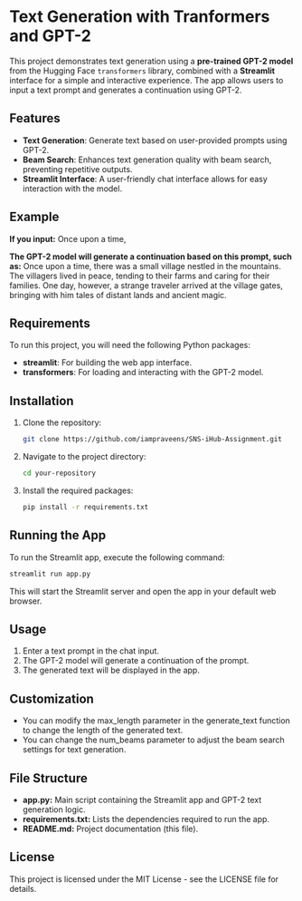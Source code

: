 # Text Generation with Tranformers and GPT-2

This project demonstrates text generation using a **pre-trained GPT-2 model** from the Hugging Face `transformers` library, combined with a **Streamlit** interface for a simple and interactive experience. The app allows users to input a text prompt and generates a continuation using GPT-2.

## Features
- **Text Generation**: Generate text based on user-provided prompts using GPT-2.
- **Beam Search**: Enhances text generation quality with beam search, preventing repetitive outputs.
- **Streamlit Interface**: A user-friendly chat interface allows for easy interaction with the model.

## Example

**If you input:**
Once upon a time,

**The GPT-2 model will generate a continuation based on this prompt, such as:**
Once upon a time, there was a small village nestled in the mountains. The villagers lived in peace, tending to their farms and caring for their families. One day, however, a strange traveler arrived at the village gates, bringing with him tales of distant lands and ancient magic.

## Requirements

To run this project, you will need the following Python packages:
- **streamlit**: For building the web app interface.
- **transformers**: For loading and interacting with the GPT-2 model.

## Installation

1. Clone the repository:
    ```bash
    git clone https://github.com/iampraveens/SNS-iHub-Assignment.git
    ```

2. Navigate to the project directory:
    ```bash
    cd your-repository
    ```

3. Install the required packages:
    ```bash
    pip install -r requirements.txt
    ```

## Running the App

To run the Streamlit app, execute the following command:
```bash
streamlit run app.py
```

This will start the Streamlit server and open the app in your default web browser.

## Usage
1. Enter a text prompt in the chat input.
2. The GPT-2 model will generate a continuation of the prompt.
3. The generated text will be displayed in the app.

## Customization
- You can modify the max_length parameter in the generate_text function to change the length of the generated text.
- You can change the num_beams parameter to adjust the beam search settings for text generation.

## File Structure
- **app.py:** Main script containing the Streamlit app and GPT-2 text generation logic.
- **requirements.txt:** Lists the dependencies required to run the app.
- **README.md:** Project documentation (this file).

## License
This project is licensed under the MIT License - see the LICENSE file for details.
